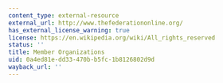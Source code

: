 ```yaml
---
content_type: external-resource
external_url: http://www.thefederationonline.org/
has_external_license_warning: true
license: https://en.wikipedia.org/wiki/All_rights_reserved
status: ''
title: Member Organizations
uid: 0a4ed81e-dd33-470b-b5fc-1b8126802d9d
wayback_url: ''
---
```

